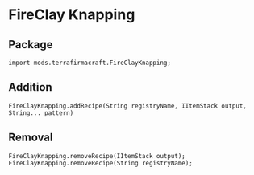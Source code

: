 # FireClay Knapping

## Package
```zenscript
import mods.terrafirmacraft.FireClayKnapping;
```

## Addition

```zenscript
FireClayKnapping.addRecipe(String registryName, IItemStack output, String... pattern)
```

## Removal

```zenscript
FireClayKnapping.removeRecipe(IItemStack output);
FireClayKnapping.removeRecipe(String registryName);
```